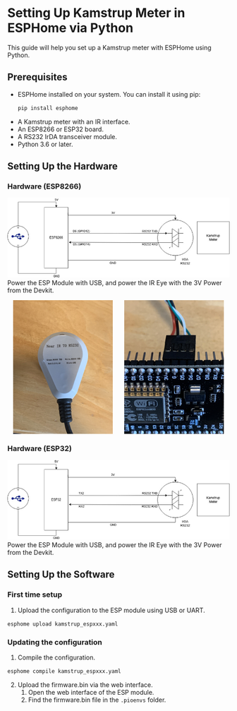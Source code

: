 # Setting Up Kamstrup Meter in ESPHome via Python

This guide will help you set up a Kamstrup meter with ESPHome using Python.

## Prerequisites

- ESPHome installed on your system. You can install it using pip:
  ```sh
  pip install esphome
  ```
- A Kamstrup meter with an IR interface.
- An ESP8266 or ESP32 board.
- A RS232 IrDA transceiver module.
- Python 3.6 or later.

## Setting Up the Hardware

### Hardware (ESP8266)
![ESP8266 Diagram](images/diagram_esp8266.jpg)
Power the ESP Module with USB, and power the IR Eye with the 3V Power from the Devkit.

<div style="display: flex; justify-content: space-around;">
  <img src="images/irda.jpg" alt="IRDA" style="width: 45%;"/>
  <img src="images/esp.jpg" alt="ESP8266" style="width: 45%;"/>
</div>

### Hardware (ESP32)
![ESP32 Diagram](images/diagram_esp32.jpg)
Power the ESP Module with USB, and power the IR Eye with the 3V Power from the Devkit.

## Setting Up the Software

### First time setup
1. Upload the configuration to the ESP module using USB or UART.
  ```sh
  esphome upload kamstrup_espxxx.yaml
  ```

### Updating the configuration
1. Compile the configuration.
  ```sh
  esphome compile kamstrup_espxxx.yaml
  ```
2. Upload the firmware.bin via the web interface.
   1. Open the web interface of the ESP module.
   2. Find the firmware.bin file in the `.pioenvs` folder.
